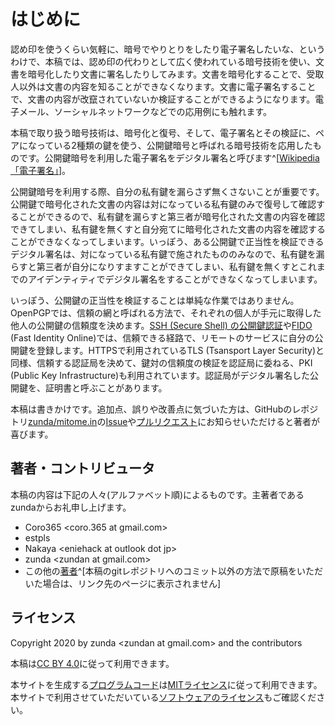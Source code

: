# はじめに
認め印を使うくらい気軽に、暗号でやりとりをしたり電子署名したいな、というわけで、本稿では、認め印の代わりとして広く使われている暗号技術を使い、文書を暗号化したり文書に署名したりしてみます。文書を暗号化することで、受取人以外は文書の内容を知ることができなくなります。文書に電子署名することで、文書の内容が改竄されていないか検証することができるようになります。電子メール、ソーシャルネットワークなどでの応用例にも触れます。

本稿で取り扱う暗号技術は、暗号化と復号、そして、電子署名とその検証に、ペアになっている2種類の鍵を使う、公開鍵暗号と呼ばれる暗号技術を応用したものです。公開鍵暗号を利用した電子署名をデジタル署名と呼びます^[[Wikipedia「電子署名」](https://ja.wikipedia.org/wiki/%E9%9B%BB%E5%AD%90%E7%BD%B2%E5%90%8D)]。

公開鍵暗号を利用する際、自分の私有鍵を漏らさず無くさないことが重要です。公開鍵で暗号化された文書の内容は対になっている私有鍵のみで復号して確認することができるので、私有鍵を漏らすと第三者が暗号化された文書の内容を確認できてしまい、私有鍵を無くすと自分宛てに暗号化された文書の内容を確認することができなくなってしまいます。いっぽう、ある公開鍵で正当性を検証できるデジタル署名は、対になっている私有鍵で施されたもののみなので、私有鍵を漏らすと第三者が自分になりすますことができてしまい、私有鍵を無くすとこれまでのアイデンティティでデジタル署名をすることができなくなってしまいます。

いっぽう、公開鍵の正当性を検証することは単純な作業ではありません。OpenPGPでは、信頼の網と呼ばれる方法で、それぞれの個人が手元に取得した他人の公開鍵の信頼度を決めます。[SSH (Secure Shell) の公開鍵認証](https://en.wikipedia.org/wiki/Secure_Shell#Authentication:_OpenSSH_key_management)や[FIDO](https://fidoalliance.org/how-fido-works/) (Fast Identity Online)では、信頼できる経路で、リモートのサービスに自分の公開鍵を登録します。HTTPSで利用されているTLS (Tsansport Layer Security)と同様、信頼する認証局を決めて、鍵対の信頼度の検証を認証局に委ねる、PKI (Public Key Infrastructure)も利用されています。認証局がデジタル署名した公開鍵を、証明書と呼ぶことがあります。

本稿は書きかけです。追加点、誤りや改善点に気づいた方は、GitHubのレポジトリ[zunda/mitome.in](https://github.com/zunda/mitome.in)の[Issue](https://github.com/zunda/mitome.in/issues)や[プルリクエスト](https://github.com/zunda/mitome.in/pulls)にお知らせいただけると著者が喜びます。

## 著者・コントリビュータ
本稿の内容は下記の人々(アルファベット順)によるものです。主著者であるzundaからお礼申し上げます。

- Coro365 &lt;coro.365 at gmail.com&gt;
- estpls
- Nakaya &lt;eniehack at outlook dot jp&gt;
- zunda &lt;zundan at gmail.com&gt;
- この他の[著者](https://github.com/zunda/mitome.in/graphs/contributors)^[本稿のgitレポジトリへのコミット以外の方法で原稿をいただいた場合は、リンク先のページに表示されません]

## ライセンス
Copyright 2020 by zunda &lt;zundan at gmail.com&gt; and the contributors

本稿は[CC BY 4.0](https://creativecommons.org/licenses/by/4.0/deed.ja)に従って利用できます。

本サイトを生成する[プログラムコード](https://github.com/zunda/mitome.in)は[MITライセンス](https://github.com/zunda/mitome.in/blob/master/LICENSE)に従って利用できます。本サイトで利用させていただいている[ソフトウェアのライセンス](https://github.com/zunda/mitome.in/blob/master/LICENSES)もご確認ください。
